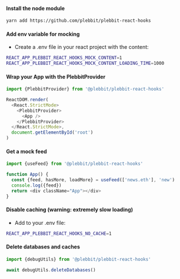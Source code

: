 #### Install the node module

```sh
yarn add https://github.com/plebbit/plebbit-react-hooks
```

#### Add env variable for mocking

- Create a .env file in your react project with the content:

```sh
REACT_APP_PLEBBIT_REACT_HOOKS_MOCK_CONTENT=1
REACT_APP_PLEBBIT_REACT_HOOKS_MOCK_CONTENT_LOADING_TIME=1000
```

#### Wrap your App with the PlebbitProvider

```js
import {PlebbitProvider} from '@plebbit/plebbit-react-hooks'

ReactDOM.render(
  <React.StrictMode>
    <PlebbitProvider>
      <App />
    </PlebbitProvider>
  </React.StrictMode>,
  document.getElementById('root')
)
```

#### Get a mock feed

```js
import {useFeed} from '@plebbit/plebbit-react-hooks'

function App() {
  const {feed, hasMore, loadMore} = useFeed(['news.eth'], 'new')
  console.log({feed})
  return <div className="App"></div>
}
```

#### Disable caching (warning: extremely slow loading)

- Add to your .env file:

```sh
REACT_APP_PLEBBIT_REACT_HOOKS_NO_CACHE=1
```

#### Delete databases and caches

```js
import {debugUtils} from '@plebbit/plebbit-react-hooks'

await debugUtils.deleteDatabases()
```
